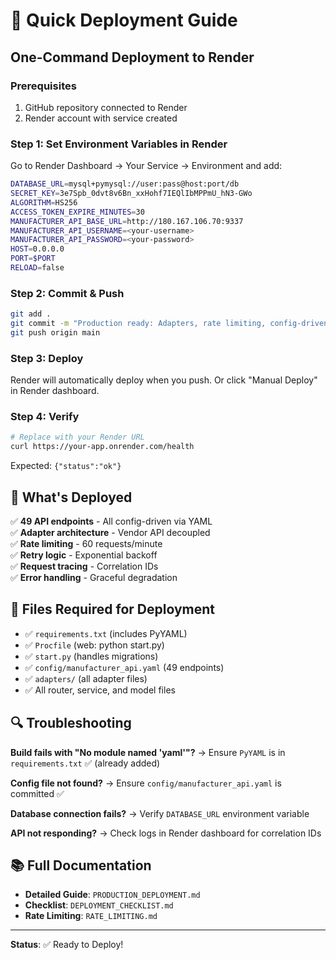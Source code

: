 # 🚀 Quick Deployment Guide

## One-Command Deployment to Render

### Prerequisites
1. GitHub repository connected to Render
2. Render account with service created

### Step 1: Set Environment Variables in Render

Go to Render Dashboard → Your Service → Environment and add:

```bash
DATABASE_URL=mysql+pymysql://user:pass@host:port/db
SECRET_KEY=3e7Spb_0dvt8v6Bn_xxHohf7IEQlIbMPPmU_hN3-GWo
ALGORITHM=HS256
ACCESS_TOKEN_EXPIRE_MINUTES=30
MANUFACTURER_API_BASE_URL=http://180.167.106.70:9337
MANUFACTURER_API_USERNAME=<your-username>
MANUFACTURER_API_PASSWORD=<your-password>
HOST=0.0.0.0
PORT=$PORT
RELOAD=false
```

### Step 2: Commit & Push

```bash
git add .
git commit -m "Production ready: Adapters, rate limiting, config-driven API"
git push origin main
```

### Step 3: Deploy

Render will automatically deploy when you push. Or click "Manual Deploy" in Render dashboard.

### Step 4: Verify

```bash
# Replace with your Render URL
curl https://your-app.onrender.com/health
```

Expected: `{"status":"ok"}`

## 🎯 What's Deployed

✅ **49 API endpoints** - All config-driven via YAML  
✅ **Adapter architecture** - Vendor API decoupled  
✅ **Rate limiting** - 60 requests/minute  
✅ **Retry logic** - Exponential backoff  
✅ **Request tracing** - Correlation IDs  
✅ **Error handling** - Graceful degradation  

## 📝 Files Required for Deployment

- ✅ `requirements.txt` (includes PyYAML)
- ✅ `Procfile` (web: python start.py)
- ✅ `start.py` (handles migrations)
- ✅ `config/manufacturer_api.yaml` (49 endpoints)
- ✅ `adapters/` (all adapter files)
- ✅ All router, service, and model files

## 🔍 Troubleshooting

**Build fails with "No module named 'yaml'"?**
→ Ensure `PyYAML` is in `requirements.txt` ✅ (already added)

**Config file not found?**
→ Ensure `config/manufacturer_api.yaml` is committed ✅

**Database connection fails?**
→ Verify `DATABASE_URL` environment variable

**API not responding?**
→ Check logs in Render dashboard for correlation IDs

## 📚 Full Documentation

- **Detailed Guide**: `PRODUCTION_DEPLOYMENT.md`
- **Checklist**: `DEPLOYMENT_CHECKLIST.md`
- **Rate Limiting**: `RATE_LIMITING.md`

---

**Status**: ✅ Ready to Deploy!

